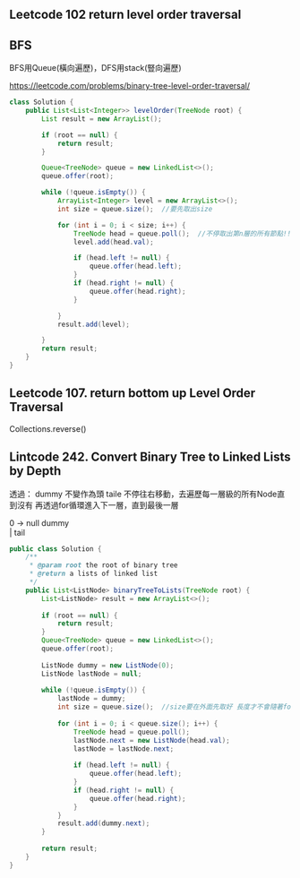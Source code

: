 
## Leetcode 102 return level order traversal
## BFS
BFS用Queue(橫向遍歷)，DFS用stack(豎向遍歷)

https://leetcode.com/problems/binary-tree-level-order-traversal/

```java
class Solution {
    public List<List<Integer>> levelOrder(TreeNode root) {
        List result = new ArrayList();

        if (root == null) {
            return result;
        }

        Queue<TreeNode> queue = new LinkedList<>();
        queue.offer(root);

        while (!queue.isEmpty()) {
            ArrayList<Integer> level = new ArrayList<>();
            int size = queue.size();  //要先取出size

            for (int i = 0; i < size; i++) {
                TreeNode head = queue.poll();  //不停取出第n層的所有節點!!
                level.add(head.val);

                if (head.left != null) {
                    queue.offer(head.left);
                }
                if (head.right != null) {
                    queue.offer(head.right);
                }

            }
            result.add(level);

        }
        return result;
    }
}
```
## Leetcode 107. return bottom up Level Order Traversal
Collections.reverse() 


## Lintcode 242. Convert Binary Tree to Linked Lists by Depth
透過：
dummy 不變作為頭
taile 不停往右移動，去遍歷每一層級的所有Node直到沒有
再透過for循環進入下一層，直到最後一層

  0    -> null
dummy     
  |
tail

```java
public class Solution {
    /**
     * @param root the root of binary tree
     * @return a lists of linked list
     */
    public List<ListNode> binaryTreeToLists(TreeNode root) {
        List<ListNode> result = new ArrayList<>();
        
        if (root == null) {
            return result;
        }
        Queue<TreeNode> queue = new LinkedList<>();
        queue.offer(root);
        
        ListNode dummy = new ListNode(0);
        ListNode lastNode = null;
        
        while (!queue.isEmpty()) {
            lastNode = dummy;
            int size = queue.size();  //size要在外面先取好 長度才不會隨著for loop changes
            
            for (int i = 0; i < queue.size(); i++) {
                TreeNode head = queue.poll();
                lastNode.next = new ListNode(head.val);
                lastNode = lastNode.next;
                
                if (head.left != null) {
                    queue.offer(head.left);
                }
                if (head.right != null) {
                    queue.offer(head.right);
                }
            }
            result.add(dummy.next);
        }
        
        return result;
    }
}
```